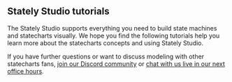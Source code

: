 ## Stately Studio tutorials

The Stately Studio supports everything you need to build state machines and statecharts visually. We hope you find the following tutorials help you learn more about the statecharts concepts and using Stately Studio.

If you have further questions or want to discuss modeling with other statecharts fans, [join our Discord community](https://discord.gg/xstate) or [chat with us live in our next office hours](https://youtube.com/c/statelyai).
